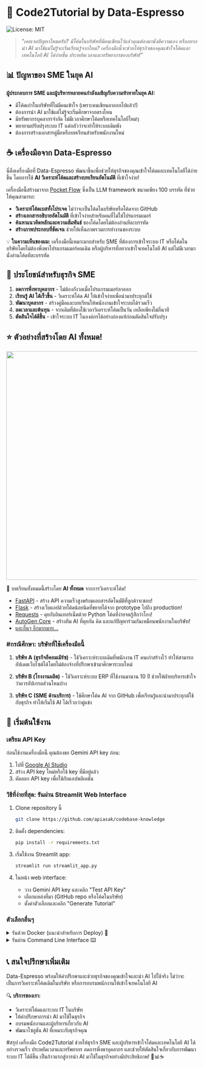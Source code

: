 # 🚀 Code2Tutorial by Data-Espresso

![License: MIT](https://img.shields.io/badge/License-MIT-yellow.svg)

> *"เคยเจอปัญหาไหมครับ? มีโค้ดในบริษัทที่มีคนเขียนไว้แล้วคุณต้องมานั่งตีความเอง หรืออยากนำ AI มาใช้แต่ไม่รู้จะเริ่มเรียนรู้จากไหน? เครื่องมือนี้จะช่วยให้ธุรกิจของคุณเข้าใจโค้ดและเทคโนโลยี AI ได้ง่ายขึ้น ประหยัดเวลาและทรัพยากรของบริษัท!"*


## 📊 ปัญหาของ SME ในยุค AI

**ผู้ประกอบการ SME และผู้บริหารหลายคนกำลังเผชิญกับความท้าทายในยุค AI:**

- มีโค้ดเก่าในบริษัทที่ไม่มีคนเข้าใจ (เพราะคนเขียนลาออกไปแล้ว!)
- ต้องการนำ AI มาใช้แต่ไม่รู้จะเริ่มศึกษาจากตรงไหน
- มีทรัพยากรบุคลากรจำกัด ไม่มีเวลาศึกษาโค้ดหรือเทคโนโลยีใหม่ๆ
- พยายามปรับปรุงระบบ IT แต่กลัวว่าจะทำให้ระบบเดิมพัง
- ต้องการสร้างเอกสารคู่มือหรือบทเรียนสำหรับพนักงานใหม่

## ☕ เครื่องมือจาก Data-Espresso

นี่คือเครื่องมือที่ Data-Espresso พัฒนาขึ้นเพื่อช่วยให้ธุรกิจของคุณเข้าใจโค้ดและเทคโนโลยีได้ง่ายขึ้น โดยการใช้ **AI วิเคราะห์โค้ดและสร้างบทเรียนอัตโนมัติ** ที่เข้าใจง่าย!

เครื่องมือนี้สร้างมาจาก [Pocket Flow](https://github.com/The-Pocket/PocketFlow) ซึ่งเป็น LLM framework ขนาดเพียง 100 บรรทัด ที่ช่วยให้คุณสามารถ:

- **วิเคราะห์โค้ดเบสทั้งโปรเจค** ไม่ว่าจะเป็นโค้ดในบริษัทหรือโค้ดจาก GitHub
- **สร้างเอกสารอธิบายอัตโนมัติ** ที่เข้าใจง่ายสำหรับคนที่ไม่ใช่โปรแกรมเมอร์
- **ค้นหาแนวคิดหลักและความสัมพันธ์** ของโค้ดโดยไม่ต้องอ่านทีละบรรทัด
- **สร้างภาพประกอบที่ชัดเจน** ช่วยให้เห็นภาพรวมการทำงานของระบบ

💡 **ในความเห็นของผม:** เครื่องมือนี้เหมาะมากสำหรับ SME ที่ต้องการเข้าใจระบบ IT หรือโค้ดในบริษัทโดยไม่ต้องพึ่งพาโปรแกรมเมอร์คนเดิม หรือผู้บริหารที่อยากเข้าใจเทคโนโลยี AI แต่ไม่มีเวลามานั่งอ่านโค้ดทีละบรรทัด

## 🎯 ประโยชน์สำหรับธุรกิจ SME

1. **ลดการพึ่งพาบุคลากร** - ไม่ต้องกังวลเมื่อโปรแกรมเมอร์ลาออก
2. **เรียนรู้ AI ได้เร็วขึ้น** - วิเคราะห์โค้ด AI ให้เข้าใจง่ายเพื่อนำมาประยุกต์ใช้
3. **พัฒนาบุคลากร** - สร้างคู่มือและบทเรียนให้พนักงานเข้าใจระบบได้รวดเร็ว
4. **ลดเวลาและต้นทุน** - จากเดิมที่ต้องใช้เวลาวิเคราะห์โค้ดเป็นวัน เหลือเพียงไม่กี่นาที
5. **ตัดสินใจได้ดีขึ้น** - เข้าใจระบบ IT ในองค์กรได้อย่างถ่องแท้ก่อนตัดสินใจปรับปรุง

## ⭐ ตัวอย่างที่สร้างโดย AI ทั้งหมด!

<p align="center">
    <img
      src="./assets/example.png" width="600"
    />
</p>

🤯 บทเรียนทั้งหมดนี้สร้างโดย **AI ทั้งหมด** จากการวิเคราะห์โค้ด!

- [FastAPI](https://the-pocket.github.io/PocketFlow-Tutorial-Codebase-Knowledge/FastAPI) - สร้าง API ความเร็วสูงพร้อมเอกสารอัตโนมัติที่ลูกค้าจะชอบ!
- [Flask](https://the-pocket.github.io/PocketFlow-Tutorial-Codebase-Knowledge/Flask) - สร้างเว็บแอปด้วยโค้ดน้อยนิดที่ขยายได้จาก prototype ไปถึง production!
- [Requests](https://the-pocket.github.io/PocketFlow-Tutorial-Codebase-Knowledge/Requests) - คุยกับอินเทอร์เน็ตด้วย Python โค้ดที่ง่ายจนรู้สึกว่าโกง!
- [AutoGen Core](https://the-pocket.github.io/PocketFlow-Tutorial-Codebase-Knowledge/AutoGen%20Core) - สร้างทีม AI ที่คุยกัน คิด และแก้ปัญหาร่วมกันเหมือนพนักงานในบริษัท!
- [และอื่นๆ อีกมากมาย...](https://github.com/The-Pocket/PocketFlow-Tutorial-Codebase-Knowledge/discussions)

### #กรณีศึกษา: บริษัทที่ใช้เครื่องมือนี้

1. **บริษัท A (ธุรกิจอีคอมเมิร์ซ)** - ใช้วิเคราะห์ระบบเดิมที่พนักงาน IT คนเก่าสร้างไว้ ทำให้สามารถอัปเดตเว็บไซต์ได้โดยไม่ต้องจ้างที่ปรึกษาเข้ามาศึกษาระบบใหม่
   
2. **บริษัท B (โรงงานผลิต)** - ใช้วิเคราะห์ระบบ ERP ที่ใช้งานมานาน 10 ปี ช่วยให้ฝ่ายบริหารเข้าใจว่าควรอัปเกรดส่วนไหนบ้าง

3. **บริษัท C (SME ด้านบริการ)** - ใช้ศึกษาโค้ด AI จาก GitHub เพื่อเรียนรู้และนำมาประยุกต์ใช้กับธุรกิจ ทำให้เริ่มใช้ AI ได้เร็วกว่าคู่แข่ง

## 🚀 เริ่มต้นใช้งาน

### เตรียม API Key

ก่อนใช้งานเครื่องมือนี้ คุณต้องขอ Gemini API key ก่อน:

1. ไปที่ [Google AI Studio](https://aistudio.google.com/app/apikey)
2. สร้าง API key ใหม่หรือใช้ key ที่มีอยู่แล้ว
3. คัดลอก API key เพื่อใช้กับแอปพลิเคชัน

### วิธีที่ง่ายที่สุด: รันผ่าน Streamlit Web Interface

1. Clone repository นี้
   ```bash
   git clone https://github.com/apiasak/codebase-knowledge
   ```

2. ติดตั้ง dependencies:
   ```bash
   pip install -r requirements.txt
   ```

3. เริ่มใช้งาน Streamlit app:
   ```bash
   streamlit run streamlit_app.py
   ```

4. ในหน้า web interface:
   - วาง Gemini API key และคลิก "Test API Key"
   - เลือกแหล่งที่มา (GitHub repo หรือโค้ดในบริษัท)
   - ตั้งค่าตัวเลือกและคลิก "Generate Tutorial"

### ตัวเลือกอื่นๆ

<details>
<summary>รันด้วย Docker (แนะนำสำหรับการ Deploy) 🐳</summary>

วิธีที่ง่ายที่สุดในการรันแอปพลิเคชันนี้โดยไม่ต้องติดตั้ง dependencies คือใช้ Docker:

1. Clone repository นี้
   ```bash
   git clone https://github.com/apiasak/codebase-knowledge
   ```

2. รันด้วย docker-compose:
   ```bash
   GEMINI_API_KEY=your_api_key docker-compose up
   ```

3. เข้าถึง Streamlit interface ที่ http://localhost:8501

</details>

<details>
<summary>รันผ่าน Command Line Interface ⌨️</summary>

คุณยังสามารถรันแอปพลิเคชันโดยตรงจาก command line:

1. Clone repository นี้
   ```bash
   git clone https://github.com/apiasak/codebase-knowledge
   ```

2. ติดตั้ง dependencies:
   ```bash
   pip install -r requirements.txt
   ```

3. ตั้งค่า Gemini API key:
   ```bash
   export GEMINI_API_KEY=your_api_key
   ```

4. สร้างบทเรียนเกี่ยวกับโค้ดโดยรันสคริปต์หลัก:
    ```bash
    # วิเคราะห์ GitHub repository
    python main.py --repo https://github.com/username/repo --include "*.py" "*.js" --exclude "tests/*" --max-size 50000

    # หรือวิเคราะห์โค้ดในบริษัท
    python main.py --dir /path/to/your/codebase --include "*.py" --exclude "*test*"
    ```

</details>

## 📞 สนใจปรึกษาเพิ่มเติม

Data-Espresso พร้อมให้คำปรึกษาและช่วยธุรกิจของคุณเข้าใจและนำ AI ไปใช้จริง ไม่ว่าจะเป็นการวิเคราะห์โค้ดเดิมในบริษัท หรือการอบรมพนักงานให้เข้าใจเทคโนโลยี AI

🔍 **บริการของเรา:**
- วิเคราะห์โค้ดและระบบ IT ในบริษัท
- ให้คำปรึกษาการนำ AI มาใช้ในธุรกิจ
- อบรมพนักงานและผู้บริหารเกี่ยวกับ AI
- พัฒนาโซลูชัน AI ที่เหมาะกับธุรกิจคุณ

#สรุป
เครื่องมือ Code2Tutorial ช่วยให้ธุรกิจ SME และผู้บริหารเข้าใจโค้ดและเทคโนโลยี AI ได้อย่างรวดเร็ว ประหยัดเวลาและทรัพยากร ลดการพึ่งพาบุคลากร และช่วยให้ตัดสินใจเกี่ยวกับการพัฒนาระบบ IT ได้ดีขึ้น เป็นก้าวแรกสู่การนำ AI มาใช้ในธุรกิจอย่างมีประสิทธิภาพ! 🚀📊☕
